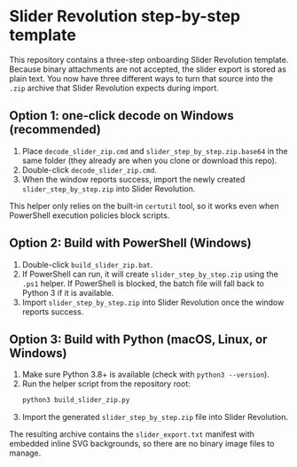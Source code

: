 # Slider Revolution step-by-step template

This repository contains a three-step onboarding Slider Revolution template.
Because binary attachments are not accepted, the slider export is stored as
plain text. You now have three different ways to turn that source into the
`.zip` archive that Slider Revolution expects during import.

## Option 1: one-click decode on Windows (recommended)

1. Place `decode_slider_zip.cmd` and `slider_step_by_step.zip.base64` in the same
   folder (they already are when you clone or download this repo).
2. Double-click `decode_slider_zip.cmd`.
3. When the window reports success, import the newly created
   `slider_step_by_step.zip` into Slider Revolution.

This helper only relies on the built-in `certutil` tool, so it works even when
PowerShell execution policies block scripts.

## Option 2: Build with PowerShell (Windows)

1. Double-click `build_slider_zip.bat`.
2. If PowerShell can run, it will create `slider_step_by_step.zip` using the
   `.ps1` helper. If PowerShell is blocked, the batch file will fall back to
   Python 3 if it is available.
3. Import `slider_step_by_step.zip` into Slider Revolution once the window
   reports success.

## Option 3: Build with Python (macOS, Linux, or Windows)

1. Make sure Python 3.8+ is available (check with `python3 --version`).
2. Run the helper script from the repository root:
   ```bash
   python3 build_slider_zip.py
   ```
3. Import the generated `slider_step_by_step.zip` file into Slider Revolution.

The resulting archive contains the `slider_export.txt` manifest with embedded
inline SVG backgrounds, so there are no binary image files to manage.
